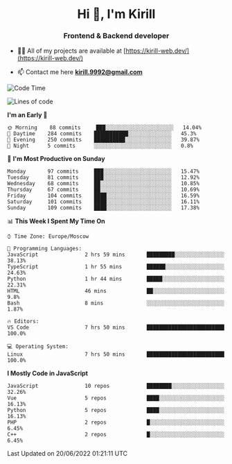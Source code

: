 <h1 align="center">Hi 👋, I'm Kirill</h1>
<h3 align="center">Frontend & Backend developer</h3>

- 👨‍💻 All of my projects are available at [https://kirill-web.dev/](https://kirill-web.dev/)

- 📫 Contact me here **kirill.9992@gmail.com**











<!--START_SECTION:waka-->
![Code Time](http://img.shields.io/badge/Code%20Time-0%20secs-blue)

![Lines of code](https://img.shields.io/badge/From%20Hello%20World%20I%27ve%20Written-477%20Thousand%20lines%20of%20code-blue)

**I'm an Early 🐤** 

```text
🌞 Morning    88 commits     ███░░░░░░░░░░░░░░░░░░░░░░   14.04% 
🌆 Daytime    284 commits    ███████████░░░░░░░░░░░░░░   45.3% 
🌃 Evening    250 commits    ██████████░░░░░░░░░░░░░░░   39.87% 
🌙 Night      5 commits      ░░░░░░░░░░░░░░░░░░░░░░░░░   0.8%

```
📅 **I'm Most Productive on Sunday** 

```text
Monday       97 commits     ███░░░░░░░░░░░░░░░░░░░░░░   15.47% 
Tuesday      81 commits     ███░░░░░░░░░░░░░░░░░░░░░░   12.92% 
Wednesday    68 commits     ██░░░░░░░░░░░░░░░░░░░░░░░   10.85% 
Thursday     67 commits     ██░░░░░░░░░░░░░░░░░░░░░░░   10.69% 
Friday       104 commits    ████░░░░░░░░░░░░░░░░░░░░░   16.59% 
Saturday     101 commits    ████░░░░░░░░░░░░░░░░░░░░░   16.11% 
Sunday       109 commits    ████░░░░░░░░░░░░░░░░░░░░░   17.38%

```


📊 **This Week I Spent My Time On** 

```text
⌚︎ Time Zone: Europe/Moscow

💬 Programming Languages: 
JavaScript               2 hrs 59 mins       █████████░░░░░░░░░░░░░░░░   38.13% 
TypeScript               1 hr 55 mins        ██████░░░░░░░░░░░░░░░░░░░   24.63% 
Python                   1 hr 44 mins        █████░░░░░░░░░░░░░░░░░░░░   22.31% 
HTML                     46 mins             ██░░░░░░░░░░░░░░░░░░░░░░░   9.8% 
Bash                     8 mins              ░░░░░░░░░░░░░░░░░░░░░░░░░   1.87%

🔥 Editors: 
VS Code                  7 hrs 50 mins       █████████████████████████   100.0%

💻 Operating System: 
Linux                    7 hrs 50 mins       █████████████████████████   100.0%

```

**I Mostly Code in JavaScript** 

```text
JavaScript               10 repos            ████████░░░░░░░░░░░░░░░░░   32.26% 
Vue                      5 repos             ████░░░░░░░░░░░░░░░░░░░░░   16.13% 
Python                   5 repos             ████░░░░░░░░░░░░░░░░░░░░░   16.13% 
PHP                      2 repos             █░░░░░░░░░░░░░░░░░░░░░░░░   6.45% 
C++                      2 repos             █░░░░░░░░░░░░░░░░░░░░░░░░   6.45%

```



 Last Updated on 20/06/2022 01:21:11 UTC
<!--END_SECTION:waka-->
